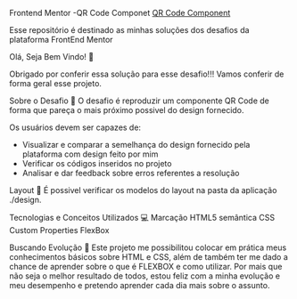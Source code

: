 Frontend Mentor -QR Code Componet
[QR Code Component](https://github.com/hilaryzoia/Frontend-Mentor---Challengers/blob/main/README.md)

Esse repositório é destinado as minhas soluções dos desafios da plataforma FrontEnd Mentor

Olá, Seja Bem Vindo! 👋

Obrigado por conferir essa solução para esse desafio!!!
Vamos conferir de forma geral esse projeto.

Sobre o Desafio 🎯
O desafio é reproduzir um componente QR Code de forma que pareça o mais próximo possivel do design fornecido.

Os usuários devem ser capazes de:

- Visualizar e comparar a semelhança do design fornecido pela plataforma com design feito por mim
- Verificar os códigos inseridos no projeto 
- Analisar e dar feedback sobre erros referentes a resolução
  
Layout 🎨
É possivel verificar os modelos do layout na pasta da aplicação ./design.

Tecnologias e Conceitos Utilizados 💻
Marcação HTML5 semântica
CSS Custom Properties
FlexBox

Buscando Evolução 🚀
Este projeto me possibilitou colocar em prática meus conhecimentos básicos sobre HTML e CSS, além de também ter me dado a chance de aprender sobre o que é FLEXBOX e como utilizar. 
Por mais que não seja o melhor resultado de todos, estou feliz com a minha evolução e meu desempenho e pretendo aprender cada dia mais sobre o assunto.

